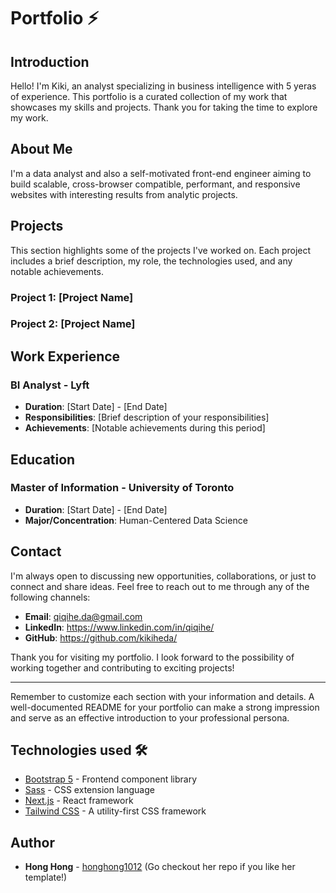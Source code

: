 
 
# Portfolio ⚡️ 

## Introduction

Hello! I'm Kiki, an analyst specializing in business intelligence with 5 yeras of experience. This portfolio is a curated collection of my work that showcases my skills and projects. Thank you for taking the time to explore my work.

## About Me

I'm a data analyst and also a self-motivated front-end engineer aiming to build scalable, cross-browser compatible, performant, and responsive websites with interesting results from analytic projects.


## Projects

This section highlights some of the projects I've worked on. Each project includes a brief description, my role, the technologies used, and any notable achievements.

### Project 1: [Project Name]

### Project 2: [Project Name]

## Work Experience

### BI Analyst - Lyft

- **Duration**: [Start Date] - [End Date]
- **Responsibilities**: [Brief description of your responsibilities]
- **Achievements**: [Notable achievements during this period]



## Education

### Master of Information - University of Toronto

- **Duration**: [Start Date] - [End Date]
- **Major/Concentration**: Human-Centered Data Science



## Contact

I'm always open to discussing new opportunities, collaborations, or just to connect and share ideas. Feel free to reach out to me through any of the following channels:

- **Email**: qiqihe.da@gmail.com
- **LinkedIn**: https://www.linkedin.com/in/qiqihe/
- **GitHub**: https://github.com/kikiheda/

Thank you for visiting my portfolio. I look forward to the possibility of working together and contributing to exciting projects!

---

Remember to customize each section with your information and details. A well-documented README for your portfolio can make a strong impression and serve as an effective introduction to your professional persona.


## Technologies used 🛠️
- [Bootstrap 5](https://getbootstrap.com/docs/5.0/getting-started/introduction/) - Frontend component library
- [Sass](https://sass-lang.com/documentation) - CSS extension language
- [Next.js](https://nextjs.org/) - React framework
- [Tailwind CSS](https://tailwindcss.com/) - A utility-first CSS framework

## Author

- **Hong Hong** - [honghong1012](https://github.com/honghong1012) (Go checkout her repo if you like her template!)
